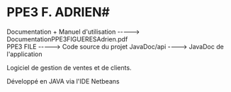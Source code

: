# PPE3 F. ADRIEN#

Documentation + Manuel d'utilisation -----> DocumentationPPE3FIGUERESAdrien.pdf                                                                                                      
PPE3 FILE -----> Code source du projet                                                                                                                                             JavaDoc/api ----> JavaDoc de l'application 


Logiciel de gestion de ventes et de clients.

Développé en JAVA via l'IDE Netbeans
